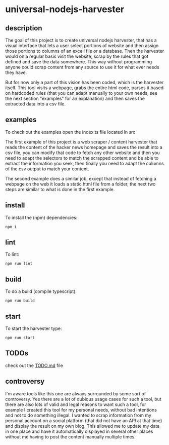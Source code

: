 ﻿# universal-nodejs-harvester

## description

The goal of this project is to create universal nodejs harvester, that has a visual interface that lets a user select portions of website and then assign those portions to columns of an excell file or a database. Then the harvester would on a regular basis visit the website, scrap by the rules that got defined and save the data somewhere. This way without programming anyone could scrap content from any source to use it for what ever needs they have.

But for now only a part of this vision has been coded, which is the harvester itself. This tool visits a webpage, grabs the entire html code, parses it based on hardcoded rules (that you can adapt manually to your own needs, see the next section "examples" for an explanation) and then saves the extracted data into a csv file.

## examples

To check out the examples open the index.ts file located in src

The first example of this project is a web scraper / content harvester that reads the content of the hacker news homepage and saves the result into a csv file, you can modify that code to fetch any other website and then you need to adapt the selectors to match the scrapped content and be able to extract the information you seek, then finally you need to adapt the columns of the csv output to match your content.

The second example does a similar job, except that instead of fetching a webpage on the web it loads a static html file from a folder, the next two steps are similar to what is done in the first example.

## install

To install the (npm) dependencies:  

```shell
npm i
```

## lint

To lint:  

```shell
npm run lint
```

## build

To do a build (compile typescript):  

```shell
npm run build
```

## start

To start the harvester type:  

```shell
npm run start
```

## TODOs

check out the [TODO.md](documentation/TODO.md) file

## controversy

I'm aware tools like this one are always surrounded by some sort of controversy. Yes there are a lot of dubious usage cases for such a tool, but there are also lots of valid and legal reasons to want such a tool, for example I created this tool for my personal needs, without bad intentions and not to do something illegal. I wanted to scrap information from my personal account on a social platform (that did not have an API at that time) and display the result on my own blog. This allowed me to update my data in one place and have it automatically displayed in several other places without me having to post the content manually multiple times.
